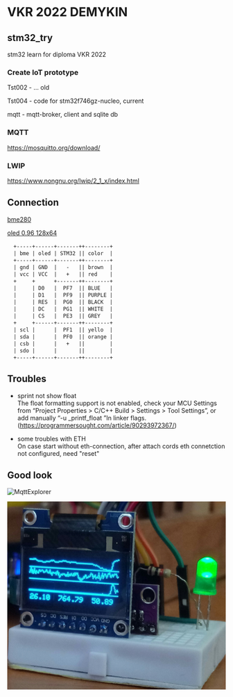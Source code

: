 VKR 2022 DEMYKIN
================


stm32_try
---------
stm32 learn for diploma VKR 2022


### Create IoT prototype

Tst002 - ... old  

Tst004 - code for stm32f746gz-nucleo, current  

mqtt - mqtt-broker, client and sqlite db  


### MQTT

https://mosquitto.org/download/


### LWIP

https://www.nongnu.org/lwip/2_1_x/index.html


Connection
----------

[bme280](https://www.bosch-sensortec.com/media/boschsensortec/downloads/datasheets/bst-bme280-ds002.pdf)  

[oled 0.96 128x64](http://www.lcdwiki.com/res/MSP096X/SPEC_LED096B_V1.0.pdf)  

```
  +-----+------+-------++--------+
  | bme | oled | STM32 || color  |
  +-----+------+-------++--------+
  | gnd | GND  |   -   || brown  |
  | vcc | VCC  |   +   || red    |
  +     +      +-------++--------+
  |     | D0   |  PF7  || BLUE   |
  |     | D1   |  PF9  || PURPLE |
  |     | RES  |  PG0  || BLACK  |
  |     | DC   |  PG1  || WHITE  |
  |     | CS   |  PE3  || GREY   |
  +     +------+-------++--------+
  | scl |      |  PF1  || yello  |
  | sda |      |  PF0  || orange |
  | csb |      |   +   ||        |
  | sdo |      |       ||        |
  +-----+------+-------++--------+
```

Troubles
--------

 - sprint not show float  
   The float formatting support is not enabled, check your MCU Settings from “Project Properties > C/C++ Build > Settings > Tool Settings”, or add manually “-u _printf_float ”In linker flags.  
   (https://programmersought.com/article/90293972367/)

 - some troubles with ETH  
   On case start without eth-connection, after attach cords eth connetction not configured, need "reset"  


Good look
---------

![MqttExplorer](./MqttExplorer2.png)

![PrototypeCharts](./PrototypeCharts2.png)

